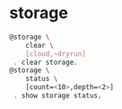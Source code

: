 # storage

```bash
@storage \
	clear \
	[cloud,~dryrun]
 . clear storage.
@storage \
	status \
	[count=<10>,depth=<2>]
 . show storage status.
```
